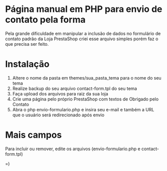 # Página manual em PHP para envio de contato pela forma
Pela grande dificuldade em manipular a inclusão de dados no formulário de contato padrão da Loja PrestaShop criei esse arquivo simples porém faz o que precisa ser feito.

# Instalação
1) Altere o nome da pasta em themes/sua_pasta_tema para o nome do seu tema
2) Realize backup do seu arquivo contact-form.tpl do seu tema
3) Faça upload dos arquivos para raiz da sua loja
4) Crie uma página pelo próprio PrestaShop com textos de Obrigado pelo Contato
5) Abra o php envio-formulario.php e insira seu e-mail e também a URL que o usuário será redirecionado após envio

# Mais campos
Para incluir ou remover, edite os arquivos (envio-formulario.php e contact-form.tpl)

=)
